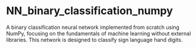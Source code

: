 # NN_binary_classification_numpy
A binary classification neural network implemented from scratch using NumPy, focusing on the fundamentals of machine learning without external libraries. This network is designed to classify sign language hand digits.
